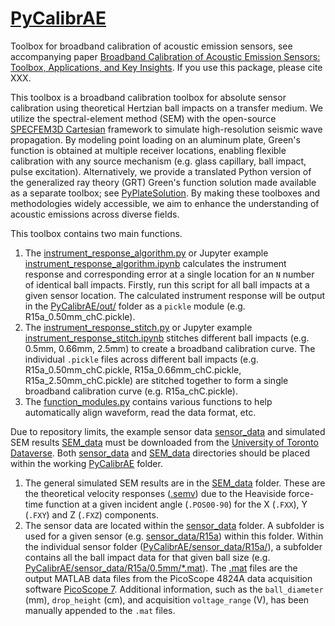 # [PyCalibrAE](https://github.com/Grasselli-Geomechanics-Group/PyCalibrAE.git)

Toolbox for broadband calibration of acoustic emission sensors, see accompanying paper [Broadband Calibration of Acoustic Emission Sensors: Toolbox, Applications, and Key Insights](). 
If you use this package, please cite XXX.

This toolbox is a broadband calibration toolbox for absolute sensor calibration using theoretical Hertzian ball impacts on a transfer medium.
We utilize the spectral-element method (SEM) with the open-source [SPECFEM3D Cartesian](https://github.com/SPECFEM/specfem3d) framework to simulate high-resolution seismic wave propagation. 
By modeling point loading on an aluminum plate, Green's function is obtained at multiple receiver locations, enabling flexible calibration with any source mechanism (e.g. glass capillary, ball impact, pulse excitation).
Alternatively, we provide a translated Python version of the generalized ray theory (GRT) Green's function solution made available as a separate toolbox; see [PyPlateSolution](https://github.com/Grasselli-Geomechanics-Group/PyPlateSolution.git).
By making these toolboxes and methodologies widely accessible, we aim to enhance the understanding of acoustic emissions across diverse fields.

This toolbox contains two main functions. 
1. The [instrument_response_algorithm.py](instrument_response_algorithm.py) or Jupyter example [instrument_response_algorithm.ipynb](instrument_response_algorithm.ipynb) calculates the instrument response and
corresponding error at a single location for an `N` number of identical ball impacts. 
Firstly, run this script for all ball impacts at a given sensor location. 
The calculated instrument response will be output in the [PyCalibrAE/out/](out/) folder as a `pickle` module
(e.g. R15a_0.50mm_chC.pickle).
2. The [instrument_response_stitch.py](instrument_response_stitch.py) or Jupyter example [instrument_response_stitch.ipynb]() stitches different ball impacts (e.g. 0.5mm, 0.66mm, 2.5mm)
to create a broadband calibration curve. The individual `.pickle` files across different ball impacts (e.g. R15a_0.50mm_chC.pickle, R15a_0.66mm_chC.pickle, R15a_2.50mm_chC.pickle)
are stitched together to form a single broadband calibration curve (e.g. R15a_chC.pickle).
3. The [function_modules.py](function_modules.py) contains various functions to help automatically align waveform, read the
data format, etc.

Due to repository limits, the example sensor data [sensor_data](https://doi.org/10.5683/SP3/II56AM) and simulated SEM results [SEM_data](https://doi.org/10.5683/SP3/71FAOR) must be downloaded from the [University of Toronto Dataverse](https://borealisdata.ca/dataverse/PyCalibrAE).
Both [sensor_data](https://doi.org/10.5683/SP3/II56AM) and [SEM_data](https://doi.org/10.5683/SP3/71FAOR) directories should be placed within the working [PyCalibrAE](./) folder. 
1. The general simulated SEM results are in the [SEM_data](SEM_data/) folder. These are the theoretical velocity responses ([.semv](SEM_data/REC.POS90.FXZ.semv)) due to the Heaviside force-time function at
a given incident angle (`.POS00-90`) for the X (`.FXX`), Y (`.FXY`) and Z (`.FXZ`) components.
2. The sensor data are located within the [sensor_data](sensor_data/) folder. A subfolder is used for a given sensor (e.g. [sensor_data/R15a](sensor_data/R15a/)) within this folder.
Within the individual sensor folder ([PyCalibrAE/sensor_data/R15a/](sensor_data/R15a/)), a subfolder contains all the ball impact data for that given ball size 
(e.g. [PyCalibrAE/sensor_data/R15a/0.5mm/*.mat](sensor_data/R15a/0.5mm)). The [.mat](sensor_data/R15a/0.5mm/chH-0001.mat) files are the output MATLAB data files from the PicoScope 4824A data acquisition software [PicoScope 7](https://www.picotech.com/products/picoscope-7-software).
Additional information, such as the `ball_diameter` (mm), `drop_height` (cm), and acquisition `voltage_range` (V), has been manually appended to the `.mat` files.